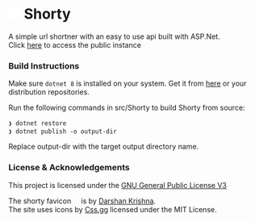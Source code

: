 # <img src="https://raw.githubusercontent.com/JoseBritto/Shorty/master/src/Shorty/wwwroot/favicon.svg" width=24/> Shorty

A simple url shortner with an easy to use api built with ASP.Net.  
Click [here](https://shorty.britto.tech) to access the public instance

### Build Instructions

Make sure `dotnet 8` is installed on your system. Get it from [here](https://dotnet.microsoft.com/en-us/download/dotnet/8.0) or your distribution repositories.

Run the following commands in src/Shorty to build Shorty from source:
```
❯ dotnet restore
❯ dotnet publish -o output-dir
```
Replace output-dir with the target output directory name.

### License & Acknowledgements

This project is licensed under the [GNU General Public License V3](./LICENSE)

The shorty favicon <img src="https://raw.githubusercontent.com/JoseBritto/Shorty/master/src/Shorty/wwwroot/favicon.svg" width=12/> is by [Darshan Krishna](https://www.linkedin.com/in/darshan-krishna-manoj-50600625a/).  
The site uses icons by [Css.gg](https://github.com/astrit/css.gg?ref=svgrepo.com) licensed under the MIT License.


